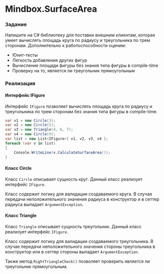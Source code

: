 # Mindbox.SurfaceArea

### Задание

Напишите на C# библиотеку для поставки внешним клиентам, которая умеет вычислять площадь круга по радиусу и треугольника по трем сторонам. Дополнительно к работоспособности оценим:

* Юнит-тесты
* Легкость добавления других фигур
* Вычисление площади фигуры без знания типа фигуры в compile-time
* Проверку на то, является ли треугольник прямоугольным

### Реализация

#### Интерфейс IFigure

Интерфейс ```IFigure``` позволяет вычислять площадь круга по радиусу и треугольника по трем сторонам без знания типа фигуры в compile-time.

```cs
var v1 = new Circle(3);
var v2 = new Circle(5);
var v3 = new Triangle(4, 6, 7);
var v4 = new Circle(9);         
var list = new List<IFigure>{ v1, v2, v3, v4 };
foreach (var v in list)
{
    Console.WriteLine(v.CalculateSurfaceArea());  
}
```

#### Класс Circle

Класс ```Circle``` описывает сущность круг. Данный класс реализует интерфейс ```IFigure```. 

Класс содержит логику для валидации создаваемого круга. В случае передачи неположительного значения радиуса в конструктор и в сеттер радиуса выпадает ```ArgumentException```.

#### Класс Triangle

Класс ```Triangle``` описывает сущность треугольник. Данный класс реализует интерфейс ```IFigure```.

Класс содержит логику для валидации создаваемого треугольника. В случае передачи неположительного значения стороны треугольника в конструктор или в сеттер стороны выпадает ```ArgumentException```.

Также метод ```RightTriangleCheck()``` позволяет проверить является ли треугольник прямоугольным.
